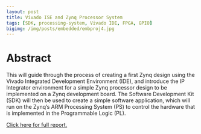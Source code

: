 ```yaml
---
layout: post
title: Vivado ISE and Zynq Processor System
tags: [SDK, processing-system, Vivado IDE, FPGA, GPIO]
bigimg: /img/posts/embedded/embproj4.jpg
---
```


# Abstract
This will guide through the process of creating a first Zynq design using the Vivado Integrated Development Environment (IDE), and introduce the IP Integrator environment for a simple Zynq processor design to be implemented on a Zynq development board. The Software Development Kit (SDK) will then be used to create a simple software application, which will run on the Zynq’s ARM Processing System (PS) to control the hardware that is implemented in the Programmable Logic (PL).

[Click here for full report.](
https://drive.google.com/open?id=1RlrgcdoxbHlW1qsxKwcA-Ga7Y95xZXVu)
